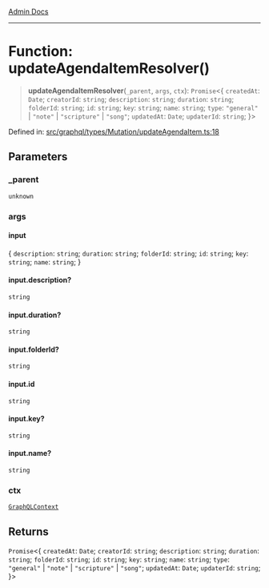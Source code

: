 [Admin Docs](/)

***

# Function: updateAgendaItemResolver()

> **updateAgendaItemResolver**(`_parent`, `args`, `ctx`): `Promise`\<\{ `createdAt`: `Date`; `creatorId`: `string`; `description`: `string`; `duration`: `string`; `folderId`: `string`; `id`: `string`; `key`: `string`; `name`: `string`; `type`: `"general"` \| `"note"` \| `"scripture"` \| `"song"`; `updatedAt`: `Date`; `updaterId`: `string`; \}\>

Defined in: [src/graphql/types/Mutation/updateAgendaItem.ts:18](https://github.com/Suyash878/talawa-api/blob/dd80c416ddd46afdb07c628dc824194bc09930cc/src/graphql/types/Mutation/updateAgendaItem.ts#L18)

## Parameters

### \_parent

`unknown`

### args

#### input

\{ `description`: `string`; `duration`: `string`; `folderId`: `string`; `id`: `string`; `key`: `string`; `name`: `string`; \}

#### input.description?

`string`

#### input.duration?

`string`

#### input.folderId?

`string`

#### input.id

`string`

#### input.key?

`string`

#### input.name?

`string`

### ctx

[`GraphQLContext`](../../../../context/type-aliases/GraphQLContext.md)

## Returns

`Promise`\<\{ `createdAt`: `Date`; `creatorId`: `string`; `description`: `string`; `duration`: `string`; `folderId`: `string`; `id`: `string`; `key`: `string`; `name`: `string`; `type`: `"general"` \| `"note"` \| `"scripture"` \| `"song"`; `updatedAt`: `Date`; `updaterId`: `string`; \}\>
